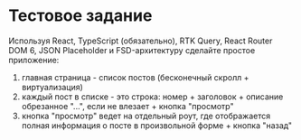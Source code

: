 # Тестовое задание

Используя React, TypeScript (обязательно), RTK Query, React Router DOM 6, JSON Placeholder и FSD-архитектуру сделайте простое приложение:
1. главная страница - список постов (бесконечный скролл + виртуализация)
2. каждый пост в списке - это строка: номер + заголовок + описание обрезанное "...", если не влезает + кнопка "просмотр"
3. кнопка "просмотр" ведет на отдельный роут, где отображается полная информация о посте в произвольной форме + кнопка "назад"

